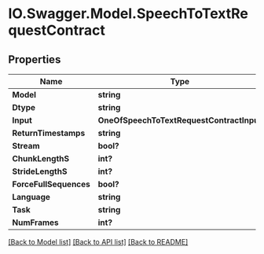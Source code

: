 # IO.Swagger.Model.SpeechToTextRequestContract
## Properties

Name | Type | Description | Notes
------------ | ------------- | ------------- | -------------
**Model** | **string** |  | 
**Dtype** | **string** |  | 
**Input** | **OneOfSpeechToTextRequestContractInput** |  | 
**ReturnTimestamps** | **string** |  | [optional] 
**Stream** | **bool?** |  | [optional] 
**ChunkLengthS** | **int?** |  | [optional] 
**StrideLengthS** | **int?** |  | [optional] 
**ForceFullSequences** | **bool?** |  | [optional] 
**Language** | **string** |  | [optional] 
**Task** | **string** |  | [optional] 
**NumFrames** | **int?** |  | [optional] 

[[Back to Model list]](../README.md#documentation-for-models) [[Back to API list]](../README.md#documentation-for-api-endpoints) [[Back to README]](../README.md)

